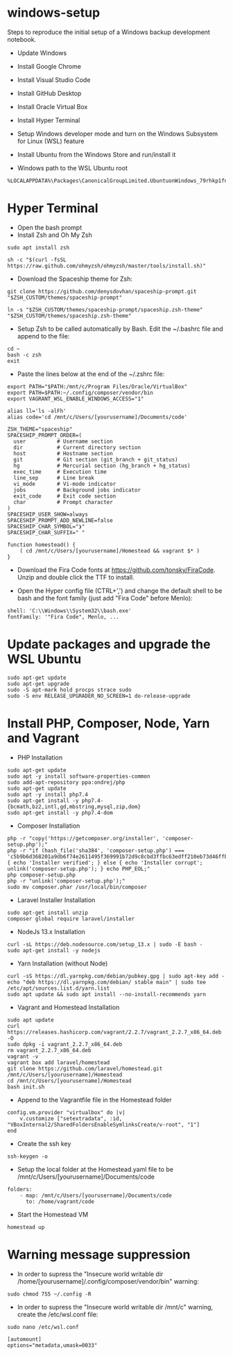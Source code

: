 # windows-setup
Steps to reproduce the initial setup of a Windows backup development notebook.

- Update Windows
- Install Google Chrome
- Install Visual Studio Code
- Install GitHub Desktop
- Install Oracle Virtual Box
- Install Hyper Terminal
- Setup Windows developer mode and turn on the Windows Subsystem for Linux (WSL) feature
- Install Ubuntu from the Windows Store and run/install it

- Windows path to the WSL Ubuntu root
```
%LOCALAPPDATA%\Packages\CanonicalGroupLimited.UbuntuonWindows_79rhkp1fndgsc\LocalState\rootfs
```

# Hyper Terminal

- Open the bash prompt
- Install Zsh and Oh My Zsh

```
sudo apt install zsh

sh -c "$(curl -fsSL https://raw.github.com/ohmyzsh/ohmyzsh/master/tools/install.sh)"
```

- Download the Spaceship theme for Zsh:

```
git clone https://github.com/denysdovhan/spaceship-prompt.git "$ZSH_CUSTOM/themes/spaceship-prompt"

ln -s "$ZSH_CUSTOM/themes/spaceship-prompt/spaceship.zsh-theme" "$ZSH_CUSTOM/themes/spaceship.zsh-theme"
```

- Setup Zsh to be called automatically by Bash. Edit the ~/.bashrc file and append to the file:

```
cd ~
bash -c zsh
exit
```

- Paste the lines below at the end of the ~/.zshrc file:

```
export PATH="$PATH:/mnt/c/Program Files/Oracle/VirtualBox"
export PATH=$PATH:~/.config/composer/vendor/bin
export VAGRANT_WSL_ENABLE_WINDOWS_ACCESS="1"

alias ll='ls -alFh'
alias code='cd /mnt/c/Users/[yourusername]/Documents/code'

ZSH_THEME="spaceship"
SPACESHIP_PROMPT_ORDER=(
  user          # Username section
  dir           # Current directory section
  host          # Hostname section
  git           # Git section (git_branch + git_status)
  hg            # Mercurial section (hg_branch + hg_status)
  exec_time     # Execution time
  line_sep      # Line break
  vi_mode       # Vi-mode indicator
  jobs          # Background jobs indicator
  exit_code     # Exit code section
  char          # Prompt character
)
SPACESHIP_USER_SHOW=always
SPACESHIP_PROMPT_ADD_NEWLINE=false
SPACESHIP_CHAR_SYMBOL="❯"
SPACESHIP_CHAR_SUFFIX=" "

function homestead() {
    ( cd /mnt/c/Users/[yourusername]/Homestead && vagrant $* )
}
```

- Download the Fira Code fonts at https://github.com/tonsky/FiraCode. Unzip and double click the TTF to install.

- Open the Hyper config file (CTRL+',') and change the default shell to be bash and the font family (just add "Fira Code" before Menlo):

```
shell: 'C:\\Windows\\System32\\bash.exe'
fontFamily: '"Fira Code", Menlo, ...
```

# Update packages and upgrade the WSL Ubuntu
```
sudo apt-get update
sudo apt-get upgrade
sudo -S apt-mark hold procps strace sudo
sudo -S env RELEASE_UPGRADER_NO_SCREEN=1 do-release-upgrade
```

# Install PHP, Composer, Node, Yarn and Vagrant

- PHP Installation

```
sudo apt-get update
sudo apt -y install software-properties-common
sudo add-apt-repository ppa:ondrej/php
sudo apt-get update
sudo apt -y install php7.4
sudo apt-get install -y php7.4-{bcmath,bz2,intl,gd,mbstring,mysql,zip,dom}
sudo apt-get install -y php7.4-dom
```

- Composer Installation

```
php -r "copy('https://getcomposer.org/installer', 'composer-setup.php');"
php -r "if (hash_file('sha384', 'composer-setup.php') === 'c5b9b6d368201a9db6f74e2611495f369991b72d9c8cbd3ffbc63edff210eb73d46ffbfce88669ad33695ef77dc76976') { echo 'Installer verified'; } else { echo 'Installer corrupt'; unlink('composer-setup.php'); } echo PHP_EOL;"
php composer-setup.php
php -r "unlink('composer-setup.php');"
sudo mv composer.phar /usr/local/bin/composer
```

- Laravel Installer Installation

```
sudo apt-get install unzip
composer global require laravel/installer
```

- NodeJs 13.x Installation

```
curl -sL https://deb.nodesource.com/setup_13.x | sudo -E bash -
sudo apt-get install -y nodejs
```

- Yarn Installation (without Node)

```
curl -sS https://dl.yarnpkg.com/debian/pubkey.gpg | sudo apt-key add -
echo "deb https://dl.yarnpkg.com/debian/ stable main" | sudo tee /etc/apt/sources.list.d/yarn.list
sudo apt update && sudo apt install --no-install-recommends yarn
```

- Vagrant and Homestead Installation

```
sudo apt update
curl https://releases.hashicorp.com/vagrant/2.2.7/vagrant_2.2.7_x86_64.deb -O
sudo dpkg -i vagrant_2.2.7_x86_64.deb
rm vagrant_2.2.7_x86_64.deb
vagrant -v
vagrant box add laravel/homestead
git clone https://github.com/laravel/homestead.git /mnt/c/Users/[yourusername]/Homestead
cd /mnt/c/Users/[yourusername]/Homestead
bash init.sh
```

- Append to the Vagrantfile file in the Homestead folder

```
config.vm.provider "virtualbox" do |v|
    v.customize ["setextradata", :id, "VBoxInternal2/SharedFoldersEnableSymlinksCreate/v-root", "1"]
end
```

- Create the ssh key

```
ssh-keygen -o
```

- Setup the local folder at the Homestead.yaml file to be /mnt/c/Users/[yourusername]/Documents/code

```
folders:
    - map: /mnt/c/Users/[yourusername]/Documents/code
      to: /home/vagrant/code
```


- Start the Homestead VM

```
homestead up
```

# Warning message suppression

- In order to supress the "Insecure world writable dir /home/[yourusername]/.config/composer/vendor/bin" warning:

```
sudo chmod 755 ~/.config -R
```

- In order to supress the "Insecure world writable dir /mnt/c" warning, create the /etc/wsl.conf file:

```
sudo nano /etc/wsl.conf
```
```
[automount]
options="metadata,umask=0033"
```


